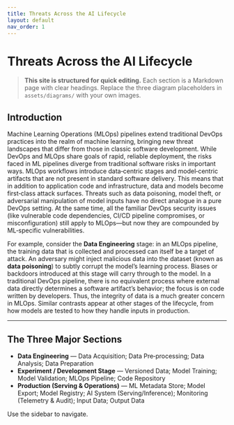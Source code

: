 ```yaml
---
title: Threats Across the AI Lifecycle
layout: default
nav_order: 1
---
```


# Threats Across the AI Lifecycle

> **This site is structured for quick editing.** Each section is a Markdown page with clear headings. Replace the three diagram placeholders in `assets/diagrams/` with your own images.

## Introduction

Machine Learning Operations (MLOps) pipelines extend traditional DevOps practices into the realm of machine learning, bringing new threat landscapes that differ from those in classic software development. While DevOps and MLOps share goals of rapid, reliable deployment, the risks faced in ML pipelines diverge from traditional software risks in important ways. MLOps workflows introduce data‑centric stages and model‑centric artifacts that are not present in standard software delivery. This means that in addition to application code and infrastructure, data and models become first‑class attack surfaces. Threats such as data poisoning, model theft, or adversarial manipulation of model inputs have no direct analogue in a pure DevOps setting. At the same time, all the familiar DevOps security issues (like vulnerable code dependencies, CI/CD pipeline compromises, or misconfiguration) still apply to MLOps—but now they are compounded by ML‑specific vulnerabilities.

For example, consider the **Data Engineering** stage: in an MLOps pipeline, the training data that is collected and processed can itself be a target of attack. An adversary might inject malicious data into the dataset (known as **data poisoning**) to subtly corrupt the model’s learning process. Biases or backdoors introduced at this stage will carry through to the model. In a traditional DevOps pipeline, there is no equivalent process where external data directly determines a software artifact’s behavior; the focus is on code written by developers. Thus, the integrity of data is a much greater concern in MLOps. Similar contrasts appear at other stages of the lifecycle, from how models are tested to how they handle inputs in production.

---

## The Three Major Sections

- **Data Engineering** — Data Acquisition; Data Pre‑processing; Data Analysis; Data Preparation  
- **Experiment / Development Stage** — Versioned Data; Model Training; Model Validation; MLOps Pipeline; Code Repository  
- **Production (Serving & Operations)** — ML Metadata Store; Model Export; Model Registry; AI System (Serving/Inference); Monitoring (Telemetry & Audit); Input Data; Output Data

Use the sidebar to navigate.